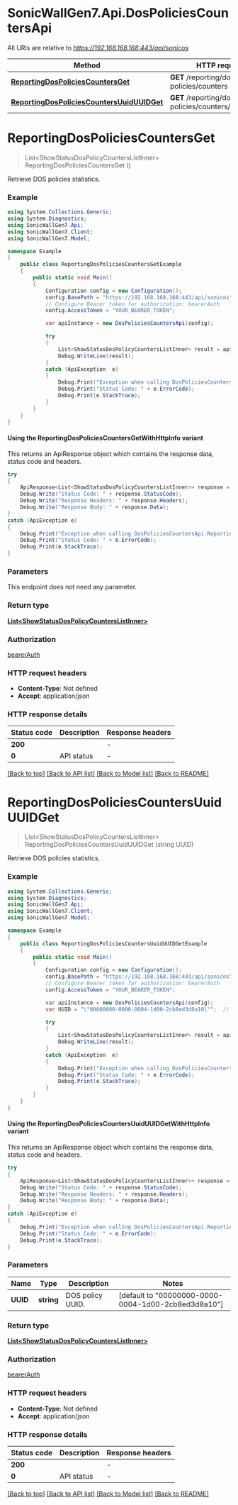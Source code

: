 # SonicWallGen7.Api.DosPoliciesCountersApi

All URIs are relative to *https://192.168.168.168:443/api/sonicos*

| Method | HTTP request | Description |
|--------|--------------|-------------|
| [**ReportingDosPoliciesCountersGet**](DosPoliciesCountersApi.md#reportingdospoliciescountersget) | **GET** /reporting/dos-policies/counters |  |
| [**ReportingDosPoliciesCountersUuidUUIDGet**](DosPoliciesCountersApi.md#reportingdospoliciescountersuuiduuidget) | **GET** /reporting/dos-policies/counters/uuid/{UUID} |  |

<a id="reportingdospoliciescountersget"></a>
# **ReportingDosPoliciesCountersGet**
> List&lt;ShowStatusDosPolicyCountersListInner&gt; ReportingDosPoliciesCountersGet ()



Retrieve DOS policies statistics.

### Example
```csharp
using System.Collections.Generic;
using System.Diagnostics;
using SonicWallGen7.Api;
using SonicWallGen7.Client;
using SonicWallGen7.Model;

namespace Example
{
    public class ReportingDosPoliciesCountersGetExample
    {
        public static void Main()
        {
            Configuration config = new Configuration();
            config.BasePath = "https://192.168.168.168:443/api/sonicos";
            // Configure Bearer token for authorization: bearerAuth
            config.AccessToken = "YOUR_BEARER_TOKEN";

            var apiInstance = new DosPoliciesCountersApi(config);

            try
            {
                List<ShowStatusDosPolicyCountersListInner> result = apiInstance.ReportingDosPoliciesCountersGet();
                Debug.WriteLine(result);
            }
            catch (ApiException  e)
            {
                Debug.Print("Exception when calling DosPoliciesCountersApi.ReportingDosPoliciesCountersGet: " + e.Message);
                Debug.Print("Status Code: " + e.ErrorCode);
                Debug.Print(e.StackTrace);
            }
        }
    }
}
```

#### Using the ReportingDosPoliciesCountersGetWithHttpInfo variant
This returns an ApiResponse object which contains the response data, status code and headers.

```csharp
try
{
    ApiResponse<List<ShowStatusDosPolicyCountersListInner>> response = apiInstance.ReportingDosPoliciesCountersGetWithHttpInfo();
    Debug.Write("Status Code: " + response.StatusCode);
    Debug.Write("Response Headers: " + response.Headers);
    Debug.Write("Response Body: " + response.Data);
}
catch (ApiException e)
{
    Debug.Print("Exception when calling DosPoliciesCountersApi.ReportingDosPoliciesCountersGetWithHttpInfo: " + e.Message);
    Debug.Print("Status Code: " + e.ErrorCode);
    Debug.Print(e.StackTrace);
}
```

### Parameters
This endpoint does not need any parameter.
### Return type

[**List&lt;ShowStatusDosPolicyCountersListInner&gt;**](ShowStatusDosPolicyCountersListInner.md)

### Authorization

[bearerAuth](../README.md#bearerAuth)

### HTTP request headers

 - **Content-Type**: Not defined
 - **Accept**: application/json


### HTTP response details
| Status code | Description | Response headers |
|-------------|-------------|------------------|
| **200** |  |  -  |
| **0** | API status |  -  |

[[Back to top]](#) [[Back to API list]](../README.md#documentation-for-api-endpoints) [[Back to Model list]](../README.md#documentation-for-models) [[Back to README]](../README.md)

<a id="reportingdospoliciescountersuuiduuidget"></a>
# **ReportingDosPoliciesCountersUuidUUIDGet**
> List&lt;ShowStatusDosPolicyCountersListInner&gt; ReportingDosPoliciesCountersUuidUUIDGet (string UUID)



Retrieve DOS policies statistics.

### Example
```csharp
using System.Collections.Generic;
using System.Diagnostics;
using SonicWallGen7.Api;
using SonicWallGen7.Client;
using SonicWallGen7.Model;

namespace Example
{
    public class ReportingDosPoliciesCountersUuidUUIDGetExample
    {
        public static void Main()
        {
            Configuration config = new Configuration();
            config.BasePath = "https://192.168.168.168:443/api/sonicos";
            // Configure Bearer token for authorization: bearerAuth
            config.AccessToken = "YOUR_BEARER_TOKEN";

            var apiInstance = new DosPoliciesCountersApi(config);
            var UUID = "\"00000000-0000-0004-1d00-2cb8ed3d8a10\"";  // string | DOS policy UUID. (default to "00000000-0000-0004-1d00-2cb8ed3d8a10")

            try
            {
                List<ShowStatusDosPolicyCountersListInner> result = apiInstance.ReportingDosPoliciesCountersUuidUUIDGet(UUID);
                Debug.WriteLine(result);
            }
            catch (ApiException  e)
            {
                Debug.Print("Exception when calling DosPoliciesCountersApi.ReportingDosPoliciesCountersUuidUUIDGet: " + e.Message);
                Debug.Print("Status Code: " + e.ErrorCode);
                Debug.Print(e.StackTrace);
            }
        }
    }
}
```

#### Using the ReportingDosPoliciesCountersUuidUUIDGetWithHttpInfo variant
This returns an ApiResponse object which contains the response data, status code and headers.

```csharp
try
{
    ApiResponse<List<ShowStatusDosPolicyCountersListInner>> response = apiInstance.ReportingDosPoliciesCountersUuidUUIDGetWithHttpInfo(UUID);
    Debug.Write("Status Code: " + response.StatusCode);
    Debug.Write("Response Headers: " + response.Headers);
    Debug.Write("Response Body: " + response.Data);
}
catch (ApiException e)
{
    Debug.Print("Exception when calling DosPoliciesCountersApi.ReportingDosPoliciesCountersUuidUUIDGetWithHttpInfo: " + e.Message);
    Debug.Print("Status Code: " + e.ErrorCode);
    Debug.Print(e.StackTrace);
}
```

### Parameters

| Name | Type | Description | Notes |
|------|------|-------------|-------|
| **UUID** | **string** | DOS policy UUID. | [default to &quot;00000000-0000-0004-1d00-2cb8ed3d8a10&quot;] |

### Return type

[**List&lt;ShowStatusDosPolicyCountersListInner&gt;**](ShowStatusDosPolicyCountersListInner.md)

### Authorization

[bearerAuth](../README.md#bearerAuth)

### HTTP request headers

 - **Content-Type**: Not defined
 - **Accept**: application/json


### HTTP response details
| Status code | Description | Response headers |
|-------------|-------------|------------------|
| **200** |  |  -  |
| **0** | API status |  -  |

[[Back to top]](#) [[Back to API list]](../README.md#documentation-for-api-endpoints) [[Back to Model list]](../README.md#documentation-for-models) [[Back to README]](../README.md)

